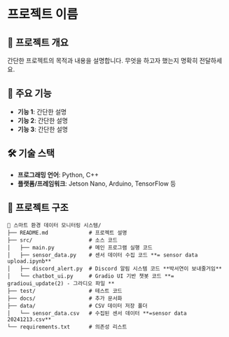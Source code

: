 # 프로젝트 이름

## 📖 프로젝트 개요
간단한 프로젝트의 목적과 내용을 설명합니다. 무엇을 하고자 했는지 명확히 전달하세요.

## 🚀 주요 기능
- **기능 1**: 간단한 설명
- **기능 2**: 간단한 설명
- **기능 3**: 간단한 설명

## 🛠️ 기술 스택
- **프로그래밍 언어**: Python, C++
- **플랫폼/프레임워크**: Jetson Nano, Arduino, TensorFlow 등

## 📂 **프로젝트 구조**
```plaintext
📁 스마트 환경 데이터 모니터링 시스템/
├── README.md             # 프로젝트 설명
├── src/                  # 소스 코드
│   ├── main.py           # 메인 프로그램 실행 코드 
│   ├── sensor_data.py    # 센서 데이터 수집 코드 **= sensor data upload.ipynb**
│   ├── discord_alert.py  # Discord 알림 시스템 코드 **박서연이 보내줄거임**
│   └── chatbot_ui.py     # Gradio UI 기반 챗봇 코드 **= gradioui_update(2) - 그라디오 파일 **
├── test/                 # 테스트 코드
├── docs/                 # 추가 문서화 
├── data/                 # CSV 데이터 저장 폴더 
│   └── sensor_data.csv   # 수집된 센서 데이터 **=sensor data 20241213.csv**
└── requirements.txt      # 의존성 리스트

